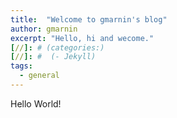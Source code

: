 ```yaml
---
title:  "Welcome to gmarnin's blog"
author: gmarnin
excerpt: "Hello, hi and wecome."
[//]: # (categories:)
[//]: #  (- Jekyll)
tags:
  - general
---
```



Hello World!
